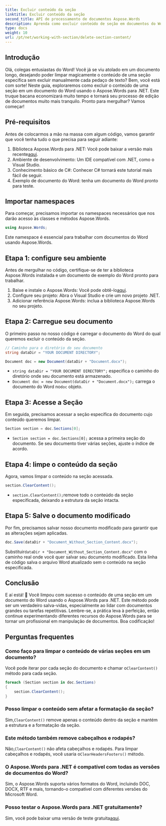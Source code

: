 ```yaml
---
title: Excluir conteúdo da seção
linktitle: Excluir conteúdo da seção
second_title: API de processamento de documentos Aspose.Words
description: Aprenda como excluir conteúdo de seção em documentos do Word usando o Aspose.Words para .NET. Este guia passo a passo garante um gerenciamento eficiente de documentos.
type: docs
weight: 10
url: /pt/net/working-with-section/delete-section-content/
---
```

## Introdução

Olá, colegas entusiastas do Word! Você já se viu atolado em um documento longo, desejando poder limpar magicamente o conteúdo de uma seção específica sem excluir manualmente cada pedaço de texto? Bem, você está com sorte! Neste guia, exploraremos como excluir o conteúdo de uma seção em um documento do Word usando o Aspose.Words para .NET. Este truque bacana economizará muito tempo e tornará seu processo de edição de documentos muito mais tranquilo. Pronto para mergulhar? Vamos começar!

## Pré-requisitos

Antes de colocarmos a mão na massa com algum código, vamos garantir que você tenha tudo o que precisa para seguir adiante:

1.  Biblioteca Aspose.Words para .NET: Você pode baixar a versão mais recente[aqui](https://releases.aspose.com/words/net/).
2. Ambiente de desenvolvimento: Um IDE compatível com .NET, como o Visual Studio.
3. Conhecimento básico de C#: Conhecer C# tornará este tutorial mais fácil de seguir.
4. Exemplo de documento do Word: tenha um documento do Word pronto para teste.

## Importar namespaces

Para começar, precisamos importar os namespaces necessários que nos darão acesso às classes e métodos Aspose.Words.

```csharp
using Aspose.Words;
```

Este namespace é essencial para trabalhar com documentos do Word usando Aspose.Words.

## Etapa 1: configure seu ambiente

Antes de mergulhar no código, certifique-se de ter a biblioteca Aspose.Words instalada e um documento de exemplo do Word pronto para trabalhar.

1.  Baixe e instale o Aspose.Words: Você pode obtê-lo[aqui](https://releases.aspose.com/words/net/).
2. Configure seu projeto: Abra o Visual Studio e crie um novo projeto .NET.
3. Adicionar referência Aspose.Words: inclua a biblioteca Aspose.Words no seu projeto.

## Etapa 2: Carregue seu documento

O primeiro passo no nosso código é carregar o documento do Word do qual queremos excluir o conteúdo da seção.

```csharp
// Caminho para o diretório do seu documento
string dataDir = "YOUR DOCUMENT DIRECTORY";

Document doc = new Document(dataDir + "Document.docx");
```

- `string dataDir = "YOUR DOCUMENT DIRECTORY";` especifica o caminho do diretório onde seu documento está armazenado.
- `Document doc = new Document(dataDir + "Document.docx");` carrega o documento do Word no`doc` objeto.

## Etapa 3: Acesse a Seção

Em seguida, precisamos acessar a seção específica do documento cujo conteúdo queremos limpar.

```csharp
Section section = doc.Sections[0];
```

- `Section section = doc.Sections[0];` acessa a primeira seção do documento. Se seu documento tiver várias seções, ajuste o índice de acordo.

## Etapa 4: limpe o conteúdo da seção

Agora, vamos limpar o conteúdo na seção acessada.

```csharp
section.ClearContent();
```

- `section.ClearContent();`remove todo o conteúdo da seção especificada, deixando a estrutura da seção intacta.

## Etapa 5: Salve o documento modificado

Por fim, precisamos salvar nosso documento modificado para garantir que as alterações sejam aplicadas.

```csharp
doc.Save(dataDir + "Document_Without_Section_Content.docx");
```

 Substituir`dataDir + "Document_Without_Section_Content.docx"` com o caminho real onde você quer salvar seu documento modificado. Esta linha de código salva o arquivo Word atualizado sem o conteúdo na seção especificada.

## Conclusão

E aí está! 🎉 Você limpou com sucesso o conteúdo de uma seção em um documento do Word usando o Aspose.Words para .NET. Este método pode ser um verdadeiro salva-vidas, especialmente ao lidar com documentos grandes ou tarefas repetitivas. Lembre-se, a prática leva à perfeição, então continue experimentando diferentes recursos do Aspose.Words para se tornar um profissional em manipulação de documentos. Boa codificação!

## Perguntas frequentes

### Como faço para limpar o conteúdo de várias seções em um documento?

 Você pode iterar por cada seção do documento e chamar o`ClearContent()` método para cada seção.

```csharp
foreach (Section section in doc.Sections)
{
    section.ClearContent();
}
```

### Posso limpar o conteúdo sem afetar a formatação da seção?

 Sim,`ClearContent()` remove apenas o conteúdo dentro da seção e mantém a estrutura e a formatação da seção.

### Este método também remove cabeçalhos e rodapés?

 Não,`ClearContent()` não afeta cabeçalhos e rodapés. Para limpar cabeçalhos e rodapés, você usaria o`ClearHeadersFooters()` método.

### O Aspose.Words para .NET é compatível com todas as versões de documentos do Word?

Sim, o Aspose.Words suporta vários formatos do Word, incluindo DOC, DOCX, RTF e mais, tornando-o compatível com diferentes versões do Microsoft Word.

### Posso testar o Aspose.Words para .NET gratuitamente?

 Sim, você pode baixar uma versão de teste gratuita[aqui](https://releases.aspose.com/).